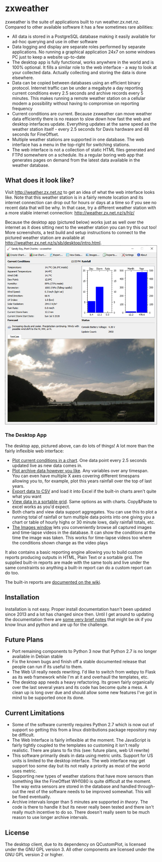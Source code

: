 # zxweather

zxweather is the suite of applications built to run weather.zx.net.nz. Compared to other available software it has a few sometimes rare abilities:

  - All data is stored in a PostgreSQL database making it easily available for ad-hoc querying and use in other software
  - Data logging and display are separate roles performed by separate applications. No running a graphical application 24x7 on some windows PC just to keep a website up-to-date
  - The desktop app is fully functional, works anywhere in the world and is 100% optional. It fills a similar role to the web interface - a way to look at your collected data. Actually collecting and storing the data is done elsewhere.
  - Data can be copied between databases using an efficient binary protocol. Internet traffic can be under a megabyte a day reporting current conditions every 2.5 seconds and archive records every 5 minutes. This makes running a remote weather station on a cellular modem a possibility without having to compromise on reporting frequency
   - Current conditions are current. Because zxweather can move weather data efficiently there is no reason to slow down how fast the web and desktop interfaces update. Everything updates at the same speed as the weather station itself - every 2.5 seconds for Davis hardware and 48 seconds for FineOffset.
   - Multiple weather stations are supported in one database. The web interface has a menu in the top-right for switching stations.
   - The web interface is not a collection of static HTML files generated and FTPd somewhere on a schedule. Its a regular boring web app that generates pages on demand from the latest data available in the weather database.
   
## What does it look like?
Visit http://weather.zx.net.nz to get an idea of what the web interface looks like. Note that this weather station is in a fairly remote location and its internet connection can drop out for hours or days at a time so if you see no recent data that will be why. In that case, try a different weather station with a more stable internet connection: http://weather.zx.net.nz/s/hlz/

Because the desktop app (pictured below) works just as well over the internet as it does sitting next to the weather station you can try this out too! More screenshots, a test build and setup instructions to connect to the pictured weather station are available at http://weather.zx.net.nz/s/sb/desktop/intro.html.
![Desktop App](doc/readme/desktop.png)

### The Desktop App
The desktop app, pictured above, can do lots of things! A lot more than the fairly inflexible web interface:
   - [Plot current conditions in a chart](https://github.com/davidrg/zxweather/wiki/Desktop-Client-Live-Charts). One data point every 2.5 seconds updated live as new data comes in.
   - [Plot archive data however you like](https://github.com/davidrg/zxweather/wiki/Desktop-Client-Charts). Any variables over any timespan. You can even have multiple X axes covering different timespans allowing you to, for example, plot this years rainfall over the top of last years.
   - [Export data to CSV](https://github.com/davidrg/zxweather/wiki/Desktop-Client---Export-Data) and load it into Excel if the built-in charts aren't quite what you want
   - [View data in a sortable grid](https://github.com/davidrg/zxweather/wiki/Desktop-Client---View-Data). Same options as with charts. Copy&Paste to excel works as you'd expect.
   - Both charts and view data support aggregates. You can use this to plot a running total of rainfall or turn multiple data points into one giving you a chart or table of hourly highs or 30 minute lows, daily rainfall totals, etc.
   - [The Images window](https://github.com/davidrg/zxweather/wiki/Images-Window) lets you conveniently browse all captured images and time-lapse videos in the database. It can show the conditions at the time the image was taken. This works for time-lapse videos too where the conditions shown change as the video plays
   
It also contains a basic reporting engine allowing you to build custom reports producing outputs in HTML, Plain Text or a sortable grid. The supplied built-in reports are made with the same tools and live under the same constraints so anything a built-in report can do a custom report can do too. 

The built-in reports are [documented on the wiki](https://github.com/davidrg/zxweather/wiki/Reports).

## Installation
Installation is not easy. Proper install documentation hasn't been updated since 2013 and a lot has changed since then. Until I get around to updating the documentation there are [some very brief notes](doc/interim_install_notes.md) that might be ok if you know linux and python and are up for the challenge.

## Future Plans

 - Port remaining components to Python 3 now that Python 2.7 is no longer available in Debian stable
 - Fix the known bugs and finish off a stable documented release that people can run if its useful to them.
 - The Web UI really needs rewriting. I'd like to switch from webpy to Flask as its web framework while I'm at it and overhaull the templates, etc.
 - The desktop app needs a heavy refactoring. Its grown fairly organically over the last several years and its code has become quite a mess. A clean up is long over due and should allow some new features I've got in mind to be supported once its done.

## Current Limitations

- Some of the software currently requires Python 2.7 which is now out of support so getting this from a linux distributions package repository may be difficult.
- The Web Interface is fairly inflexible at the moment. The JavaScript is fairly tightly coupled to the templates so customing it isn't really realistic. There are plans to fix this (see: future plans, web UI rewrite)
- This software primarily deals in data using metric units. Support for US units is limited to the desktop interface. The web interface may get support too some day but its not really a priority as most of the world uses metric.
- Supporting new types of weather stations that have more sensors than something like the FineOffset WH1080 is quite difficult at the moment. The way extra sensors are stored in the database and handled through-out the rest of the software needs to be improved somewhat. This will be fixed eventually.
- Archive intervals longer than 5 minutes are supported *in theory*. The code is there to handle it but its never really been tested and there isn't really much incentive to do so. There doesn't really seem to be much reason to use longer archive intervals.

## License
The desktop client, due to its dependency on QCustomPlot, is licensed under the GNU GPL version 3. All other components are licensed under the GNU GPL version 2 or higher.
